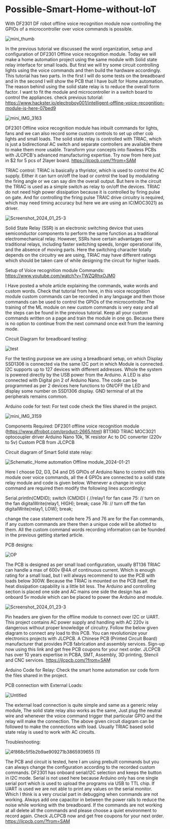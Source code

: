 # Possible-Smart-Home-without-IoT
With DF2301 DF robot offline voice recognition module now controlling the GPIOs of a microcontroller over voice commands is possible.

![mini_thumb](https://github.com/electroboy001/Possible-Smart-Home-without-IoT/assets/97245507/8786055d-fe51-44f3-9279-a5fbd41be41d)

In the previous tutorial we discussed the word organization, setup and configuration of DF2301 Offline voice recognition module. Today we will make a home automation project using the same module with Solid state relay interface for small loads. But first we will try some circuit controlling lights using the voice commands and then build the hardware accordingly. This tutorial has two parts. In the first I will do some tests on the breadboard and in the second I will show the PCB that I have built for Home automation. The reason behind using the solid state relay is to reduce the overall form factor. I want to fit the module and microcontroller in a switch board to control the appliances.
check previous tutorial: https://www.hackster.io/electroboy001/intelligent-offline-voice-recognition-module-is-here-07bed9

![mini_IMG_3163](https://github.com/electroboy001/Possible-Smart-Home-without-IoT/assets/97245507/9067ac89-044c-4c19-bee7-e345f7097a5c)

DF2301 Offline voice recognition module has inbuilt commands for lights, fans and we can also record some custom controls to set up other cob lights and small loads. The solid state relay is controlled with TRIAC, which is just a bidirectional AC switch and separate controllers are available there to make them more usable. Transform your concepts into flawless PCBs with JLCPCB's advanced manufacturing expertise. Try now from here just in $2 for 5 pcs of 2layer board. 
https://jlcpcb.com/?from=SAM

TRIAC control:
TRIAC is basically a thyristor, which is used to control the AC supply. Either it can turn on/off the load or control the load by modulating the firing angle or we can say dim the overall output. But here in the circuit the TRIAC is used as a simple switch as relay to on/off the devices. TRIAC do not need high power dissipation because it is controlled by firing pulse on gate. And for controlling the firing pulse TRAIC drive circuitry is required, which may need timing accuracy but here we are using an IC(MOC3021) as driver.

![Screenshot_2024_01_25-3](https://github.com/electroboy001/Possible-Smart-Home-without-IoT/assets/97245507/be3e853f-6b2f-4b71-8c5e-4134d3b9e8a4)

Solid State Relay (SSR) is an electronic switching device that uses semiconductor components to perform the same function as a traditional electromechanical relay. However, SSRs have certain advantages over traditional relays, including faster switching speeds, longer operational life, and the absence of moving parts. Here the switching character totally depends on the circuitry we are using, TRIAC may have different ratings which should be taken care of while designing the circuit for higher loads.

Setup of Voice recognition module Commands:
https://www.youtube.com/watch?v=TWZQRhxOJM0

I Have posted a whole article explaining the commands, wake words and custom words. Check that tutorial from here, in this voice recognition module custom commands can be recorded in any language and then those commands can be used to control the GPIOs of the microcontroller.The training of the ML module on new custom commands is very easy and all the steps can be found in the previous tutorial. Keep all your custom commands written on a page and train the module in one go. Because there is no option to continue from the next command once exit from the learning mode.

Circuit Diagram for breadboard testing:

![test](https://github.com/electroboy001/Possible-Smart-Home-without-IoT/assets/97245507/dfbca09d-77a4-4a31-95a4-c0e8f34e5511)

For the testing purpose we are using a breadboard setup, on which Display SSD1306 is connected via the same I2C port in which Module is connected. I2C supports up to 127 devices with different addresses. Whole the system is powered directly by the USB power from the Arduino. A LED is also connected with Digital pin 2 of Arduino Nano. The code can be programmed as per 2 devices here functions to ON/OFF the LED and display some number on SSD1306 display. GND terminal of all the peripherals remains common.

Arduino code for test: For test code check the files shared in the project.

![mini_IMG_3159](https://github.com/electroboy001/Possible-Smart-Home-without-IoT/assets/97245507/237b0541-3e15-41f4-8ef0-c56da48acdcd)

Components Required:
DF2301 offline voice recognition module  (https://www.dfrobot.com/product-2665.html)
BT136D TRIAC
MOC3021 optocoupler driver
Arduino Nano
10k, 1K resistor
Ac to DC converter (220v to 5v)
Custom PCB from JLCPCB

Circuit diagram of Smart Solid state relay:

![Schematic_Home automation Offline module_2024-01-21](https://github.com/electroboy001/Possible-Smart-Home-without-IoT/assets/97245507/a274a48d-77e2-4925-b3e8-9b603097e094)

Here I choose D2, D3, D4 and D5 GPIOs of Arduino Nano to control with this module over voice commands, all the 4 GPIOs are connected to a solid state relay module and code is given below. Whenever a change in voice command are required then modify the following lines accordingly:

Serial.println(CMDID);
switch (CMDID) {
//relay1 for fan
case 75:                      // turn on the fan
digitalWrite(relay1, HIGH);
break;
case 76:                      // turn off the fan
digitalWrite(relay1, LOW);
break;

change the case statement code here 75 and 76 are for the Fan commands, if any custom commands are there then a unique code will be allotted to them. All the custom command words recording information can be founded in the previous getting started article.

PCB designs:

![OP](https://github.com/electroboy001/Possible-Smart-Home-without-IoT/assets/97245507/786e8ba9-2c18-4368-be56-893c74375c6d)

The PCB is designed as per small load configuration, usually BT136 TRIAC can handle a max of 600v @4A of continuous current. Which is enough rating for a small load, but I will always recommend to use the PCB with loads below 300W. Because the TRIAC is mounted on the PCB itself, the heat dissipation capability is a little bit less. The Arduino and controlling section is placed one side and AC mains one side the design has an onboard 5v module which can be placed to power the Arduino and module. 

![Screenshot_2024_01_23-3](https://github.com/electroboy001/Possible-Smart-Home-without-IoT/assets/97245507/89981510-3ee4-45fd-9a3b-b3a951e05cf8)

Pin headers are given for the offline module to connect over I2C or UART. This project contains AC power supply and handling with AC 220v is dangerous without proper knowledge of circuitry. Follow the below given diagram to connect any load to this PCB. You can revolutionize your electronics projects with JLCPCB. A Chinese PCB (Printed Circuit Board) manufacturer that provides PCB fabrication and assembly services. Sign-up now using this link and get free PCB coupons for your next order. JLCPCB has over 10 years expertise in PCBA, SMT, Assembly, 3D printing, Stencil and CNC services. https://jlcpcb.com/?from=SAM

Arduino Code for Relay: Check the smart home automation ssr code form the files shared in the project. 

PCB connection with External Loads:

![Untitled](https://github.com/electroboy001/Possible-Smart-Home-without-IoT/assets/97245507/eb6b6211-3fb5-4865-8144-31a785f98050)

The external load connection is quite simple and same as a generic relay module, The solid state relay also works as the same, Just plug the neutral wire and whenever the voice command trigger that particular GPIO and the relay will make the connection. The above given circuit diagram can be followed to make the connections with load. Usually TRIAC based solid state relay is used to work with AC circuits.

Troubleshooting:

![4f868c5f5b2b9ae909271b3865939655 (1)](https://github.com/electroboy001/Possible-Smart-Home-without-IoT/assets/97245507/c99de2ea-b972-477a-903f-b7d54ddffe85)

The PCB and circuit is tested, here I am using prebuilt commands but you can always change the configuration according to the recorded custom commands. DF2301 has onboard serial/I2C selection and keeps the button in I2C mode. Serial is not used here because Arduino only has one single serial port which is used to upload the programs via USB to TTL chip. If UART is used we are not able to print any values on the serial monitor. Which I think is a very crucial part in debugging when commands are not working. Always add one capacitor in between the power rails to reduce the noise while working with the breadboard. If the commands are not working at all delete all the commands and please choose a quiet environment to record again. Check JLCPCB now and get free coupons for your next order. https://jlcpcb.com/?from=SAM

